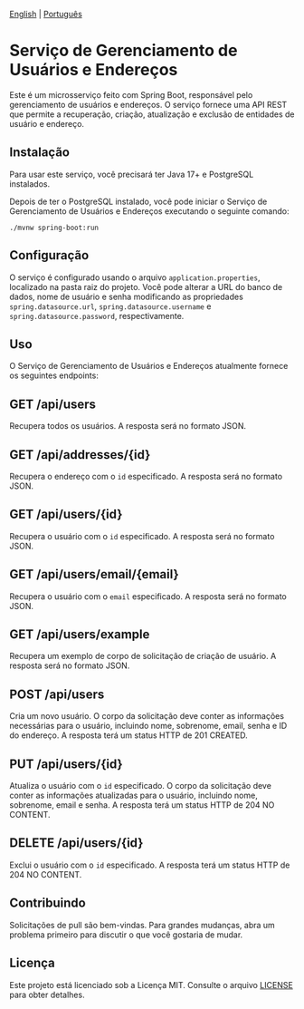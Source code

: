 [English](README.md) | [Português](README.pt-br.md)

# Serviço de Gerenciamento de Usuários e Endereços

Este é um microsserviço feito com Spring Boot, responsável pelo gerenciamento de usuários e endereços. O serviço fornece uma API REST que permite a recuperação, criação, atualização e exclusão de entidades de usuário e endereço.

## Instalação

Para usar este serviço, você precisará ter Java 17+ e PostgreSQL instalados.

Depois de ter o PostgreSQL instalado, você pode iniciar o Serviço de Gerenciamento de Usuários e Endereços executando o seguinte comando:

```./mvnw spring-boot:run```

## Configuração

O serviço é configurado usando o arquivo `application.properties`, localizado na pasta raiz do projeto. Você pode alterar a URL do banco de dados, nome de usuário e senha modificando as propriedades `spring.datasource.url`, `spring.datasource.username` e `spring.datasource.password`, respectivamente.

## Uso

O Serviço de Gerenciamento de Usuários e Endereços atualmente fornece os seguintes endpoints:

## GET /api/users

Recupera todos os usuários. A resposta será no formato JSON.

## GET /api/addresses/{id}

Recupera o endereço com o `id` especificado. A resposta será no formato JSON.

## GET /api/users/{id}

Recupera o usuário com o `id` especificado. A resposta será no formato JSON.

## GET /api/users/email/{email}

Recupera o usuário com o `email` especificado. A resposta será no formato JSON.

## GET /api/users/example

Recupera um exemplo de corpo de solicitação de criação de usuário. A resposta será no formato JSON.

## POST /api/users

Cria um novo usuário. O corpo da solicitação deve conter as informações necessárias para o usuário, incluindo nome, sobrenome, email, senha e ID do endereço. A resposta terá um status HTTP de 201 CREATED.

## PUT /api/users/{id}

Atualiza o usuário com o `id` especificado. O corpo da solicitação deve conter as informações atualizadas para o usuário, incluindo nome, sobrenome, email e senha. A resposta terá um status HTTP de 204 NO CONTENT.

## DELETE /api/users/{id}

Exclui o usuário com o `id` especificado. A resposta terá um status HTTP de 204 NO CONTENT.

## Contribuindo

Solicitações de pull são bem-vindas. Para grandes mudanças, abra um problema primeiro para discutir o que você gostaria de mudar.

## Licença

Este projeto está licenciado sob a Licença MIT. Consulte o arquivo [LICENSE](LICENSE) para obter detalhes.
